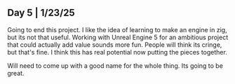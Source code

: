 ## Day 5 | 1/23/25


Going to end this project.
I like the idea of learning to make an engine in zig, but its not that useful.
Working with Unreal Engine 5 for an ambitious project that could actually add value sounds more fun.
People will think its cringe, but that's fine. I think this has real potential now putting the pieces together.

Will need to come up with a good name for the whole thing.
Its going to be great.